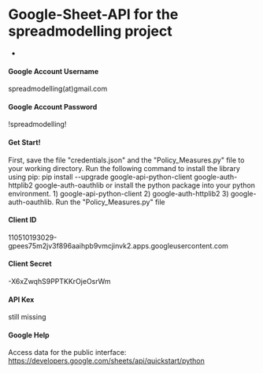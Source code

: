 # Google-Sheet-API for the spreadmodelling project
*

#### Google Account Username
spreadmodelling(at)gmail.com

#### Google Account Password
!spreadmodelling!

#### Get Start!
First, save the file "credentials.json" and the "Policy_Measures.py" file to your working directory. Run the following command to install the library using pip: pip install --upgrade google-api-python-client google-auth-httplib2 google-auth-oauthlib or install the python package into your python environment. 1) google-api-python-client 2) google-auth-httplib2 3) google-auth-oauthlib. Run the "Policy_Measures.py" file

#### Client ID
110510193029-gpees75m2jv3f896aaihpb9vmcjinvk2.apps.googleusercontent.com

#### Client Secret
-X6xZwqhS9PPTKKrOjeOsrWm

#### API Kex
still missing

#### Google Help
Access data for the public interface: https://developers.google.com/sheets/api/quickstart/python


